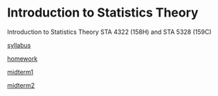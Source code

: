# Introduction to Statistics Theory

Introduction to Statistics Theory STA 4322 (158H) and STA 5328 (159C)


[syllabus](./syllabus.html)

[homework](./homework.html)

[midterm1](./midterm1sol.pdf)

[midterm2](./midterm2sol.pdf)